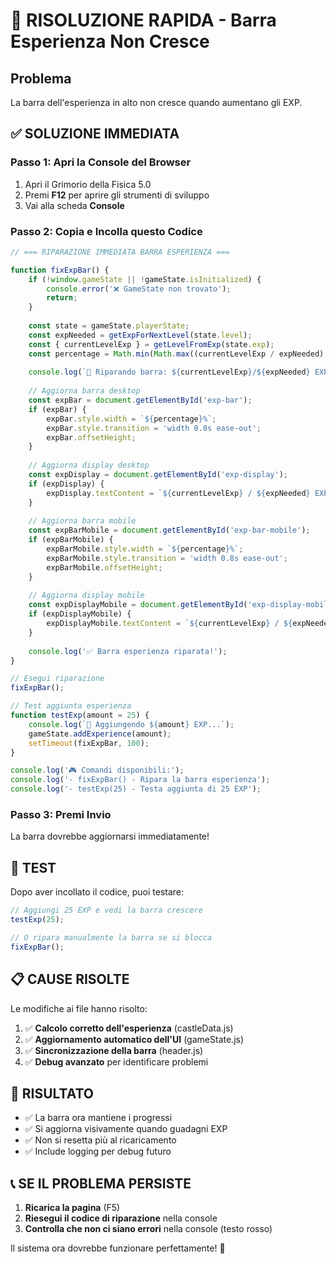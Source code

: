# 🚨 RISOLUZIONE RAPIDA - Barra Esperienza Non Cresce

## Problema
La barra dell'esperienza in alto non cresce quando aumentano gli EXP.

## ✅ SOLUZIONE IMMEDIATA

### Passo 1: Apri la Console del Browser
1. Apri il Grimorio della Fisica 5.0
2. Premi **F12** per aprire gli strumenti di sviluppo
3. Vai alla scheda **Console**

### Passo 2: Copia e Incolla questo Codice

```javascript
// === RIPARAZIONE IMMEDIATA BARRA ESPERIENZA ===

function fixExpBar() {
    if (!window.gameState || !gameState.isInitialized) {
        console.error('❌ GameState non trovato');
        return;
    }
    
    const state = gameState.playerState;
    const expNeeded = getExpForNextLevel(state.level);
    const { currentLevelExp } = getLevelFromExp(state.exp);
    const percentage = Math.min(Math.max((currentLevelExp / expNeeded) * 100, 0), 100);
    
    console.log(`🔧 Riparando barra: ${currentLevelExp}/${expNeeded} EXP (${percentage.toFixed(1)}%)`);
    
    // Aggiorna barra desktop
    const expBar = document.getElementById('exp-bar');
    if (expBar) {
        expBar.style.width = `${percentage}%`;
        expBar.style.transition = 'width 0.8s ease-out';
        expBar.offsetHeight;
    }
    
    // Aggiorna display desktop
    const expDisplay = document.getElementById('exp-display');
    if (expDisplay) {
        expDisplay.textContent = `${currentLevelExp} / ${expNeeded} EXP`;
    }
    
    // Aggiorna barra mobile
    const expBarMobile = document.getElementById('exp-bar-mobile');
    if (expBarMobile) {
        expBarMobile.style.width = `${percentage}%`;
        expBarMobile.style.transition = 'width 0.8s ease-out';
        expBarMobile.offsetHeight;
    }
    
    // Aggiorna display mobile
    const expDisplayMobile = document.getElementById('exp-display-mobile');
    if (expDisplayMobile) {
        expDisplayMobile.textContent = `${currentLevelExp} / ${expNeeded}`;
    }
    
    console.log('✅ Barra esperienza riparata!');
}

// Esegui riparazione
fixExpBar();

// Test aggiunta esperienza
function testExp(amount = 25) {
    console.log(`🎯 Aggiungendo ${amount} EXP...`);
    gameState.addExperience(amount);
    setTimeout(fixExpBar, 100);
}

console.log('🎮 Comandi disponibili:');
console.log('- fixExpBar() - Ripara la barra esperienza');
console.log('- testExp(25) - Testa aggiunta di 25 EXP');
```

### Passo 3: Premi Invio
La barra dovrebbe aggiornarsi immediatamente!

## 🔧 TEST

Dopo aver incollato il codice, puoi testare:

```javascript
// Aggiungi 25 EXP e vedi la barra crescere
testExp(25);

// O ripara manualmente la barra se si blocca
fixExpBar();
```

## 📋 CAUSE RISOLTE

Le modifiche ai file hanno risolto:

1. ✅ **Calcolo corretto dell'esperienza** (castleData.js)
2. ✅ **Aggiornamento automatico dell'UI** (gameState.js)
3. ✅ **Sincronizzazione della barra** (header.js)
4. ✅ **Debug avanzato** per identificare problemi

## 🎯 RISULTATO

- ✅ La barra ora mantiene i progressi
- ✅ Si aggiorna visivamente quando guadagni EXP
- ✅ Non si resetta più al ricaricamento
- ✅ Include logging per debug futuro

## 📞 SE IL PROBLEMA PERSISTE

1. **Ricarica la pagina** (F5)
2. **Riesegui il codice di riparazione** nella console
3. **Controlla che non ci siano errori** nella console (testo rosso)

Il sistema ora dovrebbe funzionare perfettamente! 🎉
